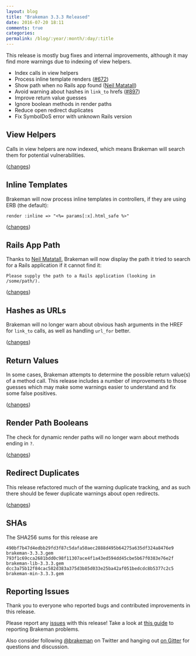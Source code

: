 ```yaml
---
layout: blog
title: "Brakeman 3.3.3 Released"
date: 2016-07-20 18:11
comments: true
categories:
permalink: /blog/:year/:month/:day/:title
---
```


This release is mostly bug fixes and internal improvements, although it may find more warnings due to indexing of view helpers.

* Index calls in view helpers
* Process inline template renders ([#672](https://github.com/presidentbeef/brakeman/issues/672))
* Show path when no Rails app found ([Neil Matatall](https://github.com/oreoshake))
* Avoid warning about hashes in `link_to` hrefs ([#897](https://github.com/presidentbeef/brakeman/issues/897))
* Improve return value guesses
* Ignore boolean methods in render paths
* Reduce open redirect duplicates
* Fix SymbolDoS error with unknown Rails version

## View Helpers

Calls in view helpers are now indexed, which means Brakeman will search them for potential vulnerabilities.

([changes](https://github.com/presidentbeef/brakeman/pull/907))

## Inline Templates

Brakeman will now process inline templates in controllers, if they are using ERB (the default):

    render :inline => "<%= params[:x].html_safe %>"

([changes](https://github.com/presidentbeef/brakeman/pull/905))

## Rails App Path

Thanks to [Neil Matatall](https://github.com/oreoshake), Brakeman will now display the path it tried to search for a Rails application if it cannot find it:

    Please supply the path to a Rails application (looking in /some/path/).

([changes](https://github.com/presidentbeef/brakeman/pull/909))

## Hashes as URLs

Brakeman will no longer warn about obvious hash arguments in the HREF for `link_to` calls, as well as handling `url_for` better.

([changes](https://github.com/presidentbeef/brakeman/pull/904))

## Return Values

In some cases, Brakeman attempts to determine the possible return value(s) of a method call.
This release includes a number of improvements to those guesses which may make some warnings easier to understand
and fix some false positives.

([changes](https://github.com/presidentbeef/brakeman/pull/896))

## Render Path Booleans

The check for dynamic render paths will no longer warn about methods ending in `?`.

([changes](https://github.com/presidentbeef/brakeman/pull/899))

## Redirect Duplicates

This release refactored much of the warning duplicate tracking, and as such there should be fewer duplicate warnings about open redirects.

([changes](https://github.com/presidentbeef/brakeman/pull/901))

## SHAs

The SHA256 sums for this release are

    490bf7b47d4edbb29fd3f87c5dafa50aec2888d495b64275a635df324a8476e9  brakeman-3.3.3.gem
    793f1c69cca2681bdd0c98f11307ace4f1a43ed594dd45cbe5b67f0383e76e2f  brakeman-lib-3.3.3.gem
    dcc3a75b12f84cac582d383a375d3b85d033e25ba42af051bedcdc8b5377c2c5  brakeman-min-3.3.3.gem

## Reporting Issues

Thank you to everyone who reported bugs and contributed improvements in this release.

Please report any [issues](https://github.com/presidentbeef/brakeman/issues) with this release! Take a look at [this guide](https://github.com/presidentbeef/brakeman/wiki/How-to-Report-a-Brakeman-Issue) to reporting Brakeman problems.

Also consider following [@brakeman](https://twitter.com/brakeman) on Twitter and hanging out [on Gitter](https://gitter.im/presidentbeef/brakeman) for questions and discussion.
